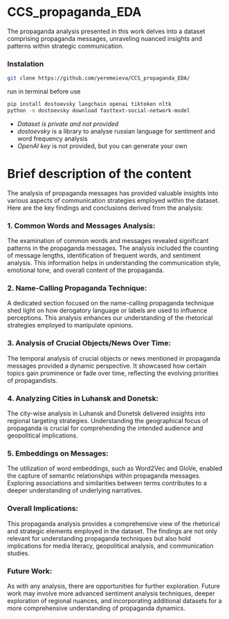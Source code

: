 # CCS_propaganda_EDA
The propaganda analysis presented in this work delves into a dataset comprising propaganda messages, unraveling nuanced insights and patterns within strategic communication. 

### Instalation
```bash
git clone https://github.com/yeremeieva/CCS_propaganda_EDA/
```
run in terminal before use
```bash
pip install dostoevsky langchain openai tiktoken nltk
python -m dostoevsky download fasttext-social-network-model
```
- *Dataset is private and not provided*
- *dostoevsky* is a library to analyse russian language for sentiment and word frequency analysis
- *OpenAI key* is not provided, but you can generate your own

# Brief description of the content

The analysis of propaganda messages has provided valuable insights into various aspects of communication strategies employed within the dataset. Here are the key findings and conclusions derived from the analysis:

### 1. Common Words and Messages Analysis:

The examination of common words and messages revealed significant patterns in the propaganda messages. The analysis included the counting of message lengths, identification of frequent words, and sentiment analysis. This information helps in understanding the communication style, emotional tone, and overall content of the propaganda.

### 2. Name-Calling Propaganda Technique:

A dedicated section focused on the name-calling propaganda technique shed light on how derogatory language or labels are used to influence perceptions. This analysis enhances our understanding of the rhetorical strategies employed to manipulate opinions.

### 3. Analysis of Crucial Objects/News Over Time:

The temporal analysis of crucial objects or news mentioned in propaganda messages provided a dynamic perspective. It showcased how certain topics gain prominence or fade over time, reflecting the evolving priorities of propagandists.

### 4. Analyzing Cities in Luhansk and Donetsk:

The city-wise analysis in Luhansk and Donetsk delivered insights into regional targeting strategies. Understanding the geographical focus of propaganda is crucial for comprehending the intended audience and geopolitical implications.

### 5. Embeddings on Messages:

The utilization of word embeddings, such as Word2Vec and GloVe, enabled the capture of semantic relationships within propaganda messages. Exploring associations and similarities between terms contributes to a deeper understanding of underlying narratives.

### Overall Implications:

This propaganda analysis provides a comprehensive view of the rhetorical and strategic elements employed in the dataset. The findings are not only relevant for understanding propaganda techniques but also hold implications for media literacy, geopolitical analysis, and communication studies.

### Future Work:

As with any analysis, there are opportunities for further exploration. Future work may involve more advanced sentiment analysis techniques, deeper exploration of regional nuances, and incorporating additional datasets for a more comprehensive understanding of propaganda dynamics.
